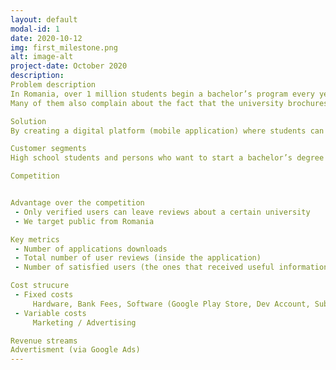 ```yaml
---
layout: default
modal-id: 1
date: 2020-10-12
img: first_milestone.png
alt: image-alt
project-date: October 2020
description: 
Problem description
In Romania, over 1 million students begin a bachelor’s program every year, but unfortunately about a third of them quit their studies during the first year. Not choosing the most appropriate study area for them seems to be the cause of this situation.
Many of them also complain about the fact that the university brochures they have access to before studying, picture a very different image of the university life compared to what they experience when they begin it. Other reported reasons is the lack of information, or that the educational standards are below their expectations.

Solution
By creating a digital platform (mobile application) where students can leave testimonials and reviews about the study programs they are currently enrolled in we believe we can create a realistic image about what the future students should expect. The platform will contain a Q&A section where everybody can ask questions and verified users can answer them.

Customer segments
High school students and persons who want to start a bachelor’s degree program.

Competition


Advantage over the competition
 - Only verified users can leave reviews about a certain university
 - We target public from Romania

Key metrics
 - Number of applications downloads
 - Total number of user reviews (inside the application)
 - Number of satisfied users (the ones that received useful information by using this app)

Cost strucure
 - Fixed costs
     Hardware, Bank Fees, Software (Google Play Store, Dev Account, Subscriptions ...)
 - Variable costs
     Marketing / Advertising

Revenue streams
Advertisment (via Google Ads)
---
```

